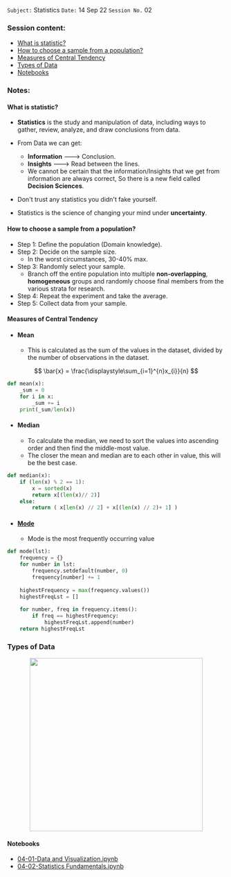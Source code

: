 `Subject:` Statistics 
 `Date:` 14 Sep 22 `Session No.` 02

### Session content:

- [What is statistic?](#What-is-statistic)
- [How to choose a sample from a population?](#How-to-choose-a-sample-from-a-population)
- [Measures of Central Tendency](#Measures-of-Central-Tendency)
- [Types of Data](#Types-of-Data)
- [Notebooks](#Notebooks)

### Notes:

#### What is statistic?

- **Statistics** is the study and manipulation of data, including ways to gather, review, analyze, and draw conclusions from data. 
- From Data we can get:
  - **Information** ---> Conclusion.
  - **Insights** ---> Read between the lines.
  - We cannot be certain that the information/Insights that we get from information are always correct, So there is a new field called **Decision Sciences**.
  
- Don't trust any statistics you didn't fake yourself.

- Statistics is the science of changing your mind under **uncertainty**.

#### How to choose a sample from a population?

- Step 1: Define the population (Domain knowledge).
- Step 2: Decide on the sample size.
  - In the worst circumstances, 30-40% max.
- Step 3: Randomly select your sample.
  - Branch off the entire population into multiple **non-overlapping**, **homogeneous** groups and randomly choose final members from the various strata for research.
- Step 4: Repeat the experiment and take the average.
- Step 5: Collect data from your sample.

#### Measures of Central Tendency

- #### Mean

  - This is calculated as the sum of the values in the dataset, divided by the number of observations in the dataset. 

$$
\bar{x} = \frac{\displaystyle\sum_{i=1}^{n}x_{i}}{n}
$$

```python
def mean(x):
    _sum = 0
    for i in x:
        _sum += i
    print(_sum/len(x))
```

- #### Median

  - To calculate the median, we need to sort the values into ascending order and then find the middle-most value. 
  - The closer the mean and median are to each other in value, this will be the best case.

```python
def median(x):
    if (len(x) % 2 == 1):
        x = sorted(x)
        return x[(len(x)// 2)]
    else:
        return ( x[len(x) // 2] + x[(len(x) // 2)+ 1] ) 
```

- #### [Mode](https://medium.com/analytics-vidhya/python-mean-median-mode-functions-without-importing-anything-b2be91870280)

  - Mode is the most frequently occurring value

```python
def mode(lst):
    frequency = {}
    for number in lst:
        frequency.setdefault(number, 0)
        frequency[number] += 1
        
    highestFrequency = max(frequency.values())
    highestFreqLst = []
    
    for number, freq in frequency.items():
        if freq == highestFrequency:
            highestFreqLst.append(number)
    return highestFreqLst
```

### Types of Data

<p align="center"><img src='https://lh3.googleusercontent.com/ouaZ3rY3a2NL356W3kDyYr5HTBFFMzSVK2QSQmptX4oMWmH5rmiBix3RIu-aZ9ptEZZUcKkDhN2A7BmPKgs_bCN6raFf5Car4CxHKsPqu_rmB5f-engm9BsHnTyR2rgLmxCSgq9s' width="400"/>

#### Notebooks

- [04-01-Data and Visualization.ipynb](https://github.com/AhmedUZaki/Basic-Mathematics-for-Machine-Learning/blob/master/Statistics%20and%20Probability%20by%20Hiren/04-01-Data%20and%20Visualization.ipynb)
- [04-02-Statistics Fundamentals.ipynb](https://github.com/AhmedUZaki/Basic-Mathematics-for-Machine-Learning/blob/master/Statistics%20and%20Probability%20by%20Hiren/04-02-Statistics%20Fundamentals.ipynb)
